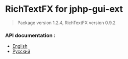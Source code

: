 # RichTextFX for jphp-gui-ext
> Package version 1.2.4, RichTextFX version 0.9.2


### API documentation :
  - [English](https://github.com/jphp-group/jphp-richtextfx-ext/tree/master/api-docs) 
  - [Русский](https://github.com/jphp-group/jphp-richtextfx-ext/blob/master/api-docs/README.ru.md)